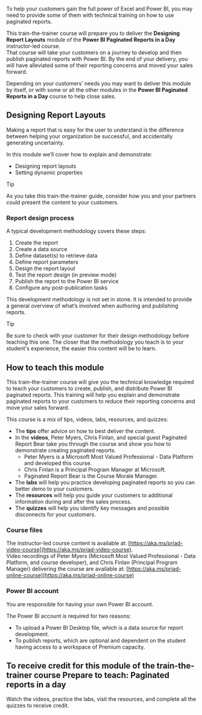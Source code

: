 To help your customers gain the full power of Excel and Power BI, you may need to provide some of them with technical training on how to use paginated reports. 

This train-the-trainer course will prepare you to deliver the **Designing Report Layouts** module of the **Power BI Paginated Reports in a Day** instructor-led course.   
That course will take your customers on a journey to develop and then publish paginated reports with Power BI. By the end of your delivery, you will have alleviated some of their reporting concerns and moved your sales forward.  

Depending on your customers’ needs you may want to deliver this module by itself, or with some or all the other modules in the **Power BI Paginated Reports in a Day** course to help close sales.

## Designing Report Layouts
Making a report that is easy for the user to understand is the difference between helping your organization be successful, and accidentally generating uncertainty.

In this module we’ll cover how to explain and demonstrate:
- Designing report layouts
- Setting dynamic properties

> [!TIP]
> As you take this train-the-trainer guide, consider how you and your partners could present the content to your customers. 

### Report design process
A typical development methodology covers these steps:
1. Create the report
1. Create a data source
1. Define dataset(s) to retrieve data
1. Define report parameters
1. Design the report layout
1. Test the report design (in preview mode)
1. Publish the report to the Power BI service
1. Configure any post-publication tasks

This development methodology is not set in stone. It is intended to provide a general overview of what’s involved when authoring and publishing reports. 

> [!TIP]
> Be sure to check with your customer for their design methodology before teaching this one.
> The closer that the methodology you teach is to your student's experience, the easier this content will be to learn.

## How to teach this module

This train-the-trainer course will give you the technical knowledge required to teach your customers to create, publish, and distribute Power BI paginated reports. This training will help you explain and demonstrate paginated reports to your customers to reduce their reporting concerns and move your sales forward.

This course is a mix of tips, videos, labs, resources, and quizzes:
- The **tips** offer advice on how to best deliver the content.
- In the **videos**, Peter Myers, Chris Finlan, and special guest Paginated Report Bear take you through the course and show you how to demonstrate creating paginated reports.
    - Peter Myers is a Microsoft Most Valued Professional - Data Platform and developed this course.
    - Chris Finlan is a Principal Program Manager at Microsoft.
    - Paginated Report Bear is the Course Morale Manager.
- The **labs** will help you practice developing paginated reports so you can better demo to your customers.
- The **resources** will help you guide your customers to additional information during and after the sales process.
- The **quizzes** will help you identify key messages and possible disconnects for your customers.

### Course files

The instructor-led course content is available at: [https://aka.ms/priad-video-course](https://aka.ms/priad-video-course).  
Video recordings of Peter Myers (Microsoft Most Valued Professional - Data Platform, and course developer), and Chris Finlan (Principal Program Manager) delivering the course are available at: [https://aka.ms/priad-online-course](https://aka.ms/priad-online-course)

### Power BI account
You are responsible for having your own Power BI account.

The Power BI account is required for two reasons: 
- To upload a Power BI Desktop file, which is a data source for report development. 
- To publish reports, which are optional and dependent on the student having access to a workspace of Premium capacity.

## To receive credit for this module of the train-the-trainer course **Prepare to teach: Paginated reports in a day**
Watch the videos, practice the labs, visit the resources, and complete all the quizzes to receive credit.